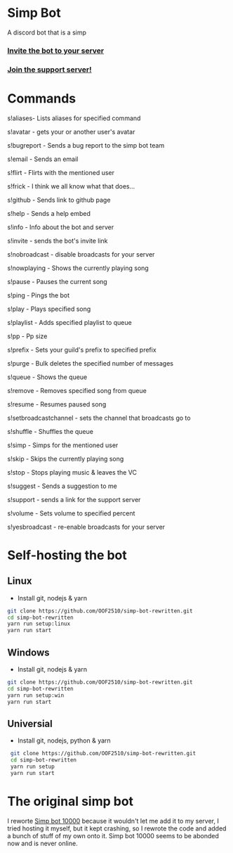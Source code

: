 # Simp Bot
A discord bot that is a simp

### [Invite the bot to your server](https://discord.com/api/oauth2/authorize?client_id=808822189905936405&permissions=8&scope=bot)

### [Join the support server!](https://discord.gg/zHtfa8GdPx)

# Commands
s!aliases- Lists aliases for specified command

s!avatar - gets your or another user's avatar

s!bugreport - Sends a bug report to the simp bot team

s!email - Sends an email

s!flirt - Flirts with the mentioned user

s!frick - I think we all know what that does...

s!github - Sends link to github page

s!help - Sends a help embed

s!info - Info about the bot and server

s!invite - sends the bot's invite link

s!nobroadcast - disable broadcasts for your server

s!nowplaying - Shows the currently playing song

s!pause - Pauses the current song

s!ping - Pings the bot

s!play - Plays specified song

s!playlist - Adds specified playlist to queue

s!pp - Pp size

s!prefix - Sets your guild's prefix to 
specified prefix

s!purge - Bulk deletes the specified number 
of messages

s!queue - Shows the queue

s!remove - Removes specified song from queue

s!resume - Resumes paused song

s!setbroadcastchannel - sets the channel that broadcasts go to

s!shuffle - Shuffles the queue

s!simp - Simps for the mentioned user

s!skip - Skips the currently playing song

s!stop - Stops playing music & leaves the VC

s!suggest - Sends a suggestion to me

s!support - sends a link for the support server

s!volume - Sets volume to specified percent

s!yesbroadcast - re-enable broadcasts for your server

# Self-hosting the bot

## Linux
* Install git, nodejs & yarn
 ```bash
 git clone https://github.com/OOF2510/simp-bot-rewritten.git
 cd simp-bot-rewritten
 yarn run setup:linux
 yarn run start
 ```

## Windows
* Install git, nodejs & yarn
 ```bash
 git clone https://github.com/OOF2510/simp-bot-rewritten.git
 cd simp-bot-rewritten
 yarn run setup:win
 yarn run start
 ```

## Universial
* Install git, nodejs, python & yarn
```bash
 git clone https://github.com/OOF2510/simp-bot-rewritten.git
 cd simp-bot-rewritten
 yarn run setup
 yarn run start
```

# The original simp bot
I reworte [Simp bot 10000](https://discordbotlist.com/bots/simp-bot-10000) because it wouldn't let me add it to my server, I tried hosting it myself, but it
kept crashing, so I rewrote the code and added a bunch of stuff of my own onto it. Simp bot 10000 seems to be abonded now and is never online.
